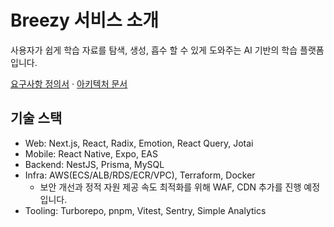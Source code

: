 # Breezy 서비스 소개

사용자가 쉽게 학습 자료를 탐색, 생성, 흡수 할 수 있게 도와주는 AI 기반의 학습 플랫폼입니다.

[요구사항 정의서](requirements_kr.md) · [아키텍처 문서](architecture.md)

## 기술 스택

- Web: Next.js, React, Radix, Emotion, React Query, Jotai
- Mobile: React Native, Expo, EAS
- Backend: NestJS, Prisma, MySQL
- Infra: AWS(ECS/ALB/RDS/ECR/VPC), Terraform, Docker
  - 보안 개선과 정적 자원 제공 속도 최적화를 위해 WAF, CDN 추가를 진행 예정 입니다.
- Tooling: Turborepo, pnpm, Vitest, Sentry, Simple Analytics
